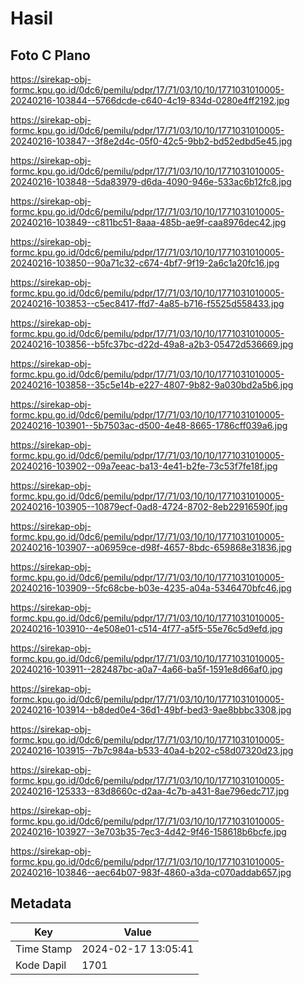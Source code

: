 # Hasil

## Foto C Plano

https://sirekap-obj-formc.kpu.go.id/0dc6/pemilu/pdpr/17/71/03/10/10/1771031010005-20240216-103844--5766dcde-c640-4c19-834d-0280e4ff2192.jpg

https://sirekap-obj-formc.kpu.go.id/0dc6/pemilu/pdpr/17/71/03/10/10/1771031010005-20240216-103847--3f8e2d4c-05f0-42c5-9bb2-bd52edbd5e45.jpg

https://sirekap-obj-formc.kpu.go.id/0dc6/pemilu/pdpr/17/71/03/10/10/1771031010005-20240216-103848--5da83979-d6da-4090-946e-533ac6b12fc8.jpg

https://sirekap-obj-formc.kpu.go.id/0dc6/pemilu/pdpr/17/71/03/10/10/1771031010005-20240216-103849--c811bc51-8aaa-485b-ae9f-caa8976dec42.jpg

https://sirekap-obj-formc.kpu.go.id/0dc6/pemilu/pdpr/17/71/03/10/10/1771031010005-20240216-103850--90a71c32-c674-4bf7-9f19-2a6c1a20fc16.jpg

https://sirekap-obj-formc.kpu.go.id/0dc6/pemilu/pdpr/17/71/03/10/10/1771031010005-20240216-103853--c5ec8417-ffd7-4a85-b716-f5525d558433.jpg

https://sirekap-obj-formc.kpu.go.id/0dc6/pemilu/pdpr/17/71/03/10/10/1771031010005-20240216-103856--b5fc37bc-d22d-49a8-a2b3-05472d536669.jpg

https://sirekap-obj-formc.kpu.go.id/0dc6/pemilu/pdpr/17/71/03/10/10/1771031010005-20240216-103858--35c5e14b-e227-4807-9b82-9a030bd2a5b6.jpg

https://sirekap-obj-formc.kpu.go.id/0dc6/pemilu/pdpr/17/71/03/10/10/1771031010005-20240216-103901--5b7503ac-d500-4e48-8665-1786cff039a6.jpg

https://sirekap-obj-formc.kpu.go.id/0dc6/pemilu/pdpr/17/71/03/10/10/1771031010005-20240216-103902--09a7eeac-ba13-4e41-b2fe-73c53f7fe18f.jpg

https://sirekap-obj-formc.kpu.go.id/0dc6/pemilu/pdpr/17/71/03/10/10/1771031010005-20240216-103905--10879ecf-0ad8-4724-8702-8eb22916590f.jpg

https://sirekap-obj-formc.kpu.go.id/0dc6/pemilu/pdpr/17/71/03/10/10/1771031010005-20240216-103907--a06959ce-d98f-4657-8bdc-659868e31836.jpg

https://sirekap-obj-formc.kpu.go.id/0dc6/pemilu/pdpr/17/71/03/10/10/1771031010005-20240216-103909--5fc68cbe-b03e-4235-a04a-5346470bfc46.jpg

https://sirekap-obj-formc.kpu.go.id/0dc6/pemilu/pdpr/17/71/03/10/10/1771031010005-20240216-103910--4e508e01-c514-4f77-a5f5-55e76c5d9efd.jpg

https://sirekap-obj-formc.kpu.go.id/0dc6/pemilu/pdpr/17/71/03/10/10/1771031010005-20240216-103911--282487bc-a0a7-4a66-ba5f-1591e8d66af0.jpg

https://sirekap-obj-formc.kpu.go.id/0dc6/pemilu/pdpr/17/71/03/10/10/1771031010005-20240216-103914--b8ded0e4-36d1-49bf-bed3-9ae8bbbc3308.jpg

https://sirekap-obj-formc.kpu.go.id/0dc6/pemilu/pdpr/17/71/03/10/10/1771031010005-20240216-103915--7b7c984a-b533-40a4-b202-c58d07320d23.jpg

https://sirekap-obj-formc.kpu.go.id/0dc6/pemilu/pdpr/17/71/03/10/10/1771031010005-20240216-125333--83d8660c-d2aa-4c7b-a431-8ae796edc717.jpg

https://sirekap-obj-formc.kpu.go.id/0dc6/pemilu/pdpr/17/71/03/10/10/1771031010005-20240216-103927--3e703b35-7ec3-4d42-9f46-158618b6bcfe.jpg

https://sirekap-obj-formc.kpu.go.id/0dc6/pemilu/pdpr/17/71/03/10/10/1771031010005-20240216-103846--aec64b07-983f-4860-a3da-c070addab657.jpg


## Metadata

| Key        | Value               |
| ---------- | ------------------- |
| Time Stamp | 2024-02-17 13:05:41 |
| Kode Dapil | 1701                |



